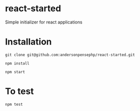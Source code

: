 # react-started

  Simple initializer for react applications


# Installation


```
git clone git@github.com:andersonpensephp/react-started.git

npm install

npm start

```

# To test

```
npm test

```



  

